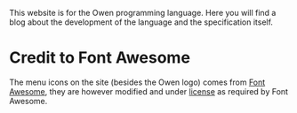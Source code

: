 This website is for the Owen programming language. Here you will find 
a blog about the development of the language and the specification itself.

# Credit to Font Awesome
The menu icons on the site (besides the Owen logo) comes from [Font Awesome](https://fontawesome.com/),
they are however modified and under [license](https://fontawesome.com/license/free)
as required by Font Awesome.